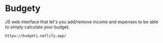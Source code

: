 # Budgety

JS web interface that let's you add/remove income and expenses to be able to simply calculate your budget.
~~~~~~~~~~~~~~~~
https://budgeti.netlify.app/
